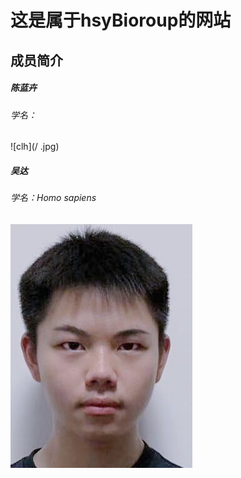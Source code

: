 # 这是属于hsyBioroup的网站
## 成员简介
##### 陈蓝卉
###### 学名：
![clh](/ .jpg)
##### 吴达 
###### 学名：Homo sapiens
![WUDA](/wuda.jpg)
